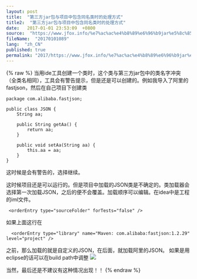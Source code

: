 ```yaml
---
layout: post
title:  "第三方jar包与项目中包含同名类时的处理方式"
title2:  "第三方jar包与项目中包含同名类时的处理方式"
date:   2017-01-01 23:53:09  +0800
source:  "https://www.jfox.info/%e7%ac%ac%e4%b8%89%e6%96%b9jar%e5%8c%85%e4%b8%8e%e9%a1%b9%e7%9b%ae%e4%b8%ad%e5%8c%85%e5%90%ab%e5%90%8c%e5%90%8d%e7%b1%bb%e6%97%b6%e7%9a%84%e5%a4%84%e7%90%86%e6%96%b9%e5%bc%8f.html"
fileName:  "20170101089"
lang:  "zh_CN"
published: true
permalink: "2017/https://www.jfox.info/%e7%ac%ac%e4%b8%89%e6%96%b9jar%e5%8c%85%e4%b8%8e%e9%a1%b9%e7%9b%ae%e4%b8%ad%e5%8c%85%e5%90%ab%e5%90%8c%e5%90%8d%e7%b1%bb%e6%97%b6%e7%9a%84%e5%a4%84%e7%90%86%e6%96%b9%e5%bc%8f.html"
---
```

{% raw %}
当用ide工具创建一个类时，这个类与第三方jar包中的类名字冲突（全类名相同），工具会有警告提示，但是还是可以创建的。例如我导入了阿里的fastjson，然后在自己项目下创建类

    package com.alibaba.fastjson;
    
    public class JSON {
        String aa;
    
        public String getAa() {
            return aa;
        }
    
        public void setAa(String aa) {
            this.aa = aa;
        }
    }
    

这时候是会有警告的，选择继续。

这时候项目还是可以运行的。但是项目中加载的JSON类是不确定的。类加载器会选择第一次加载JSON，之后的便不会覆盖。加载顺序可以编辑。在idea中是工程的iml文件。

     <orderEntry type="sourceFolder" forTests="false" />

如果上面这行在

      <orderEntry type="library" name="Maven: com.alibaba:fastjson:1.2.29" level="project" />

之前，那么加载的就是自定义的JSON，在后面，就加载阿里的JSON。
如果是用eclipse的话可以在build path中调整
![](52536fc.png)

当然，最后还是不建议有这种情况出现！！
{% endraw %}
